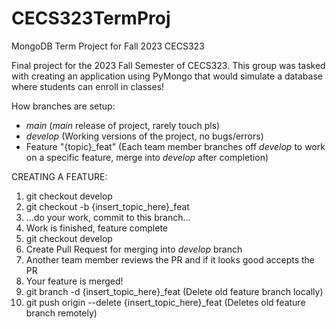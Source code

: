 # CECS323TermProj
MongoDB Term Project for Fall 2023 CECS323

Final project for the 2023 Fall Semester of CECS323.
This group was tasked with creating an application using PyMongo that would simulate a database where students can enroll in classes!

How branches are setup:
  -  *main* (*main* release of project, rarely touch pls)
  -  *develop* (Working versions of the project, no bugs/errors)
  -  Feature "{topic}_feat" (Each team member branches off *develop* to work on a specific feature, merge into *develop* after completion)

CREATING A FEATURE:
  1) git checkout develop
  2) git checkout -b {insert_topic_here}_feat
  3) ...do your work, commit to this branch...
  4) Work is finished, feature complete
  5) git checkout develop
  6) Create Pull Request for merging into *develop* branch
  7) Another team member reviews the PR and if it looks good accepts the PR
  8) Your feature is merged!
  9) git branch -d {insert_topic_here}_feat (Delete old feature branch locally)
  10) git push origin --delete {insert_topic_here}_feat (Deletes old feature branch remotely)
